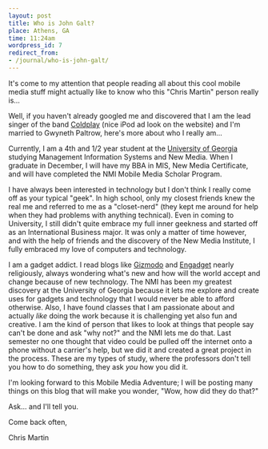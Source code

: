 ```yaml
---
layout: post
title: Who is John Galt?
place: Athens, GA
time: 11:24am
wordpress_id: 7
redirect_from:
- /journal/who-is-john-galt/
---
```


It's come to my attention that people reading all about this cool mobile media stuff might actually like to know who this "Chris Martin" person really is...

Well, if you haven't already googled me and discovered that I am the lead singer of the band [Coldplay](http://www.coldplay.com/) (nice iPod ad look on the website) and I'm married to Gwyneth Paltrow, here's more about who I really am...

Currently, I am a 4th and 1/2 year student at the [University of Georgia](http://www.uga.edu) studying Management Information Systems and New Media. When I graduate in December, I will have my BBA in MIS, New Media Certificate, and will have completed the NMI Mobile Media Scholar Program.

I have always been interested in technology but I don't think I really come off as your typical "geek". In high school, only my closest friends knew the real me and referred to me as a "closet-nerd" (they kept me around for help when they had problems with anything technical). Even in coming to University, I still didn't quite embrace my full inner geekness and started off as an International Business major. It was only a matter of time however, and with the help of friends and the discovery of the New Media Institute, I fully embraced my love of computers and technology.

I am a gadget addict. I read blogs like [Gizmodo](http://www.gizmodo.com) and [Engadget](http://www.engadget.com) nearly religiously, always wondering what's new and how will the world accept and change because of new technology. The NMI has been my greatest discovery at the University of Georgia because it lets me explore and create uses for gadgets and technology that I would never be able to afford otherwise. Also, I have found classes that I am passionate about and actually *like* doing the work because it is challenging yet also fun and creative. I am the kind of person that likes to look at things that people say can't be done and ask "why not?" and the NMI lets me do that. Last semester no one thought that video could be pulled off the internet onto a phone without a carrier's help, but we did it and created a great project in the process. These are my types of study, where the professors don't tell you how to do something, they ask *you* how you did it.

I'm looking forward to this Mobile Media Adventure; I will be posting many things on this blog that will make you wonder, "Wow, how did they do that?"

Ask... and I'll tell you.

Come back often,

Chris Martin

